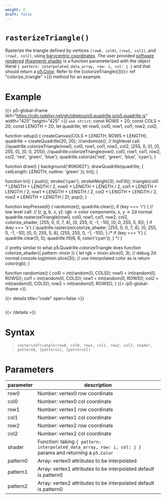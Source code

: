 ```yaml
---
weight: 4
draft: false
---
```


# `rasterizeTriangle()`

Rasterize the triangle defined by vertices `(row0, col0)`, `(row1, col1)`, and `(row2, col2)`, using [barycentric coordinates](https://fgiesen.wordpress.com/2013/02/06/the-barycentric-conspirac/). The user provided [software rendered](https://en.wikipedia.org/wiki/Software_rendering) [(fragment) shader](https://en.wikipedia.org/wiki/Shader) is a function parameterized with the object literal `{ pattern: interpolated_data_array, row: i, col: j }` and that should return a [p5.Color](https://p5js.org/reference/#/p5.Color). Refer to the [colorizeTriangle()]({{< ref "colorize_triangle" >}}) method for an example.

# Example

{{< p5-global-iframe lib1="https://cdn.jsdelivr.net/gh/objetos/p5.quadrille.js/p5.quadrille.js" width="425" height="425" >}}
`use strict`;
const ROWS = 20;
const COLS = 20;
const LENGTH = 20;
let quadrille;
let row0, col0, row1, col1, row2, col2;

function setup() {
  createCanvas(COLS * LENGTH, ROWS * LENGTH);
  quadrille = createQuadrille(20, 20);
  //randomize();
  // highlevel call:
  //quadrille.colorizeTriangle(row0, col0, row1, col1, row2, col2, [255, 0, 0], [0, 255, 0], [0, 0, 255]);
  //quadrille.colorizeTriangle(row0, col0, row1, col1, row2, col2, 'red', 'green', 'blue');
  quadrille.colorize('red', 'green', 'blue', 'cyan');
}

function draw() {
  background('#060621');
  drawQuadrille(quadrille, { cellLength: LENGTH, outline: 'green' });
  tri();
}

function tri() {
  push();
  stroke('cyan');
  strokeWeight(3);
  noFill();
  triangle(col0 * LENGTH + LENGTH / 2, row0 * LENGTH + LENGTH / 2, col1 * LENGTH + LENGTH / 2, row1 * LENGTH + LENGTH / 2, col2 * LENGTH + LENGTH / 2, row2 * LENGTH + LENGTH / 2);
  pop();
}

function keyPressed() {
  randomize();
  quadrille.clear();
  if (key === 'r') {
    // low level call:
    // [r, g, b, x, y]: rgb -> color components; x, y -> 2d normal
    quadrille.rasterizeTriangle(row0, col0, row1, col1, row2, col2, colorize_shader, [255, 0, 0, 7, 4], [0, 255, 0, -1, -10], [0, 0, 255, 5, 8]);
  }
  if (key === 's') {
    quadrille.rasterize(colorize_shader, [255, 0, 0, 7, 4], [0, 255, 0, -1, -10], [0, 0, 255, 5, 8], [255, 255, 0, -1, -10]);
  }
  /*
  if (key === 't') {
    quadrille.clear(5, 5);
    quadrille.fill(6, 6, color('cyan'));
  }
  */
}

// pretty similar to what p5.Quadrille.colorizeTriangle does
function colorize_shader({ pattern: mixin }) {
  let rgb = mixin.slice(0, 3);
  // debug 2d normal
  console.log(mixin.slice(3));
  // use interpolated color as is
  return color(rgb);
}

function randomize() {
  col0 = int(random(0, COLS));
  row0 = int(random(0, ROWS));
  col1 = int(random(0, COLS));
  row1 = int(random(0, ROWS));
  col2 = int(random(0, COLS));
  row2 = int(random(0, ROWS));
}
{{< /p5-global-iframe >}}

{{< details title="code" open=false >}}
```js

```
{{< /details >}}

# Syntax

> `rasterizeTriangle(row0, col0, row1, col1, row2, col2, shader, pattern0, [pattern1], [pattern2])`

# Parameters

| parameter | description                                                                                               |
|-----------|-----------------------------------------------------------------------------------------------------------|
| row0      | Number: vertex0 row coordinate                                                                            |
| col0      | Number: vertex0 col coordinate                                                                            |
| row1      | Number: vertex1 row coordinate                                                                            |
| col1      | Number: vertex1 col coordinate                                                                            |
| row2      | Number: vertex2 row coordinate                                                                            |
| col2      | Number: vertex2 col coordinate                                                                            |
| shader    | Function: taking `{ pattern: interpolated_data_array, row: i, col: j }` params and returning a `p5.Color` |
| pattern0  | Array: vertex0 attributes to be interpolated                                                              |
| pattern1  | Array: vertex1 attributes to be interpolated default is pattern0                                          |
| pattern2  | Array: vertex2 attributes to be interpolated default is pattern0                                          |